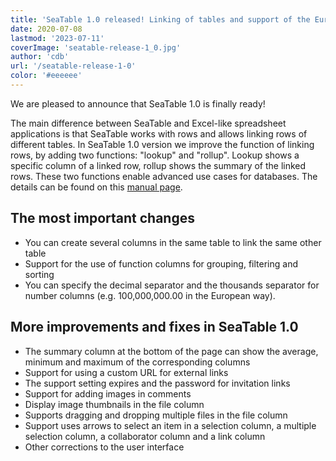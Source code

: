 ```yaml
---
title: 'SeaTable 1.0 released! Linking of tables and support of the European number format - SeaTable'
date: 2020-07-08
lastmod: '2023-07-11'
coverImage: 'seatable-release-1_0.jpg'
author: 'cdb'
url: '/seatable-release-1-0'
color: '#eeeeee'
---
```


We are pleased to announce that SeaTable 1.0 is finally ready!

The main difference between SeaTable and Excel-like spreadsheet applications is that SeaTable works with rows and allows linking rows of different tables. In SeaTable 1.0 version we improve the function of linking rows, by adding two functions: "lookup" and "rollup". Lookup shows a specific column of a linked row, rollup shows the summary of the linked rows. These two functions enable advanced use cases for databases. The details can be found on this [manual page](https://docs.seatable.io/published/seatable-user-manual/link.md).

## The most important changes

- You can create several columns in the same table to link the same other table
- Support for the use of function columns for grouping, filtering and sorting
- You can specify the decimal separator and the thousands separator for number columns (e.g. 100,000,000.00 in the European way).

## More improvements and fixes in SeaTable 1.0

- The summary column at the bottom of the page can show the average, minimum and maximum of the corresponding columns
- Support for using a custom URL for external links
- The support setting expires and the password for invitation links
- Support for adding images in comments
- Display image thumbnails in the file column
- Supports dragging and dropping multiple files in the file column
- Support uses arrows to select an item in a selection column, a multiple selection column, a collaborator column and a link column
- Other corrections to the user interface
